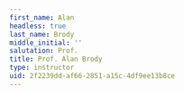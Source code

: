 ```yaml
---
first_name: Alan
headless: true
last_name: Brody
middle_initial: ''
salutation: Prof.
title: Prof. Alan Brody
type: instructor
uid: 2f2239dd-af66-2851-a15c-4df9ee13b8ce
---
```

